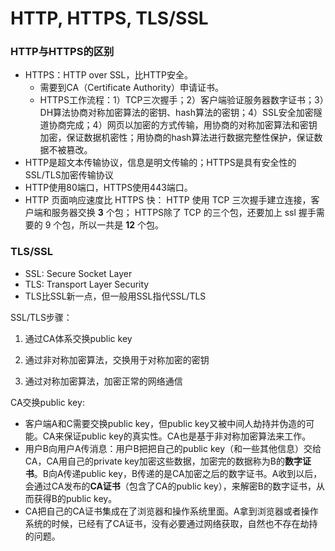 # HTTP, HTTPS, TLS/SSL

### HTTP与HTTPS的区别

- HTTPS：HTTP over SSL，比HTTP安全。
  - 需要到CA（Certificate Authority）申请证书。
  - HTTPS工作流程：1）TCP三次握手；2）客户端验证服务器数字证书；3）DH算法协商对称加密算法的密钥、hash算法的密钥；4）SSL安全加密隧道协商完成；4）网页以加密的方式传输，用协商的对称加密算法和密钥加密，保证数据机密性；用协商的hash算法进行数据完整性保护，保证数据不被篡改。
- HTTP是超文本传输协议，信息是明文传输的；HTTPS是具有安全性的SSL/TLS加密传输协议
- HTTP使用80端口，HTTPS使用443端口。
- HTTP 页面响应速度比 HTTPS 快： HTTP 使用 TCP 三次握手建立连接，客户端和服务器交换 **3** 个包； HTTPS除了 TCP 的三个包，还要加上 ssl 握手需要的 9 个包，所以一共是 **12** 个包。



### TLS/SSL

- SSL: Secure Socket Layer
- TLS: Transport Layer Security
- TLS比SSL新一点，但一般用SSL指代SSL/TLS

SSL/TLS步骤：

1. 通过CA体系交换public key

2. 通过非对称加密算法，交换用于对称加密的密钥
3. 通过对称加密算法，加密正常的网络通信

CA交换public key: 

- 客户端A和C需要交换public key，但public key又被中间人劫持并伪造的可能。CA来保证public key的真实性。CA也是基于非对称加密算法来工作。
- 用户B向用户A传消息：用户B把把自己的public key（和一些其他信息）交给CA，CA用自己的private key加密这些数据，加密完的数据称为B的**数字证书**。B向A传递public key，B传递的是CA加密之后的数字证书。A收到以后，会通过CA发布的**CA证书**（包含了CA的public key），来解密B的数字证书，从而获得B的public key。
- CA把自己的CA证书集成在了浏览器和操作系统里面。A拿到浏览器或者操作系统的时候，已经有了CA证书，没有必要通过网络获取，自然也不存在劫持的问题。



